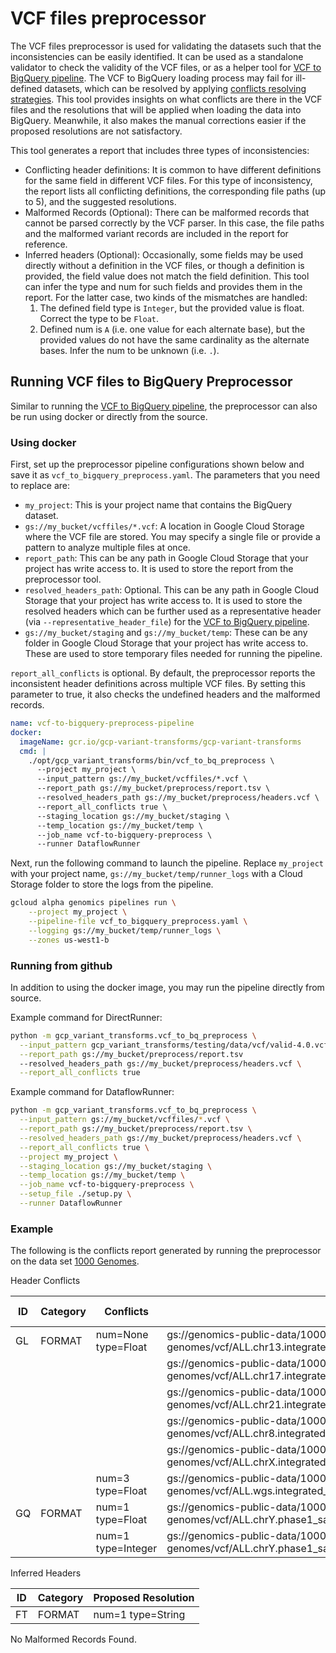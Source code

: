 # VCF files preprocessor

The VCF files preprocessor is used for validating the datasets such that the
inconsistencies can be easily identified. It can be used as a standalone
validator to check the validity of the VCF files, or as a helper tool for
[VCF to BigQuery pipeline](/README.md/#loading-vcf-files-to-bigquery). The VCF
to BigQuery loading process may fail for ill-defined datasets, which can be
resolved by applying
[conflicts resolving strategies](multiple_files.md#field-compatibility).
This tool provides insights on what conflicts are there in the VCF files and the
resolutions that will be applied when loading the data into BigQuery. Meanwhile,
it also makes the manual corrections easier if the proposed resolutions are not
satisfactory.

This tool generates a report that includes three types of inconsistencies:
* Conflicting header definitions: It is common to have different definitions
  for the same field in different VCF files. For this type of inconsistency, the
  report lists all conflicting definitions, the corresponding file paths (up to
  5), and the suggested resolutions.
* Malformed Records (Optional): There can be malformed records that cannot be
  parsed correctly by the VCF parser. In this case, the file paths and the
  malformed variant records are included in the report for reference.
* Inferred headers (Optional): Occasionally, some fields may be used directly
  without a definition in the VCF files, or though a definition is provided, the
  field value does not match the field definition. This tool can infer the type
  and num for such fields and provides them in the report. For the latter case,
  two kinds of the mismatches are handled:
  1. The defined field type is `Integer`, but the provided value is float.
     Correct the type to be `Float`.
  2. Defined num is `A` (i.e. one value for each alternate base), but the
     provided values do not have the same cardinality as the alternate bases.
     Infer the num to be unknown (i.e. `.`).

## Running VCF files to BigQuery Preprocessor

Similar to running the
[VCF to BigQuery pipeline](/README.md/#loading-vcf-files-to-bigquery), the
preprocessor can also be run using docker or directly from the source.

### Using docker

First, set up the preprocessor pipeline configurations shown below and save it
as `vcf_to_bigquery_preprocess.yaml`. The parameters that you need to replace
are:

* `my_project`: This is your project name that contains the BigQuery dataset.
* `gs://my_bucket/vcffiles/*.vcf`: A location in Google Cloud Storage where the
  VCF file are stored. You may specify a single file or provide a pattern to
  analyze multiple files at once.
* `report_path`: This can be any path in Google Cloud Storage that your project
  has write access to. It is used to store the report from the preprocessor
  tool.
* `resolved_headers_path`: Optional. This can be any path in Google Cloud
  Storage that your project has write access to. It is used to store the
  resolved headers which can be further used as a representative header (via
  `--representative_header_file`) for the
  [VCF to BigQuery pipeline](/README.md/#loading-vcf-files-to-bigquery).
* `gs://my_bucket/staging` and `gs://my_bucket/temp`: These can be any folder in
  Google Cloud Storage that your project has write access to. These are used to
  store temporary files needed for running the pipeline.

`report_all_conflicts` is optional. By default, the preprocessor reports the inconsistent
header definitions across multiple VCF files. By setting this parameter to true,
it also checks the undefined headers and the malformed records.

```yaml
name: vcf-to-bigquery-preprocess-pipeline
docker:
  imageName: gcr.io/gcp-variant-transforms/gcp-variant-transforms
  cmd: |
    ./opt/gcp_variant_transforms/bin/vcf_to_bq_preprocess \
      --project my_project \
      --input_pattern gs://my_bucket/vcffiles/*.vcf \
      --report_path gs://my_bucket/preprocess/report.tsv \
      --resolved_headers_path gs://my_bucket/preprocess/headers.vcf \
      --report_all_conflicts true \
      --staging_location gs://my_bucket/staging \
      --temp_location gs://my_bucket/temp \
      --job_name vcf-to-bigquery-preprocess \
      --runner DataflowRunner
```

Next, run the following command to launch the pipeline. Replace `my_project`
with your project name, `gs://my_bucket/temp/runner_logs` with a Cloud Storage
folder to store the logs from the pipeline.

```bash
gcloud alpha genomics pipelines run \
    --project my_project \
    --pipeline-file vcf_to_bigquery_preprocess.yaml \
    --logging gs://my_bucket/temp/runner_logs \
    --zones us-west1-b
```

### Running from github

In addition to using the docker image, you may run the pipeline directly from
source.

Example command for DirectRunner:

```bash
python -m gcp_variant_transforms.vcf_to_bq_preprocess \
  --input_pattern gcp_variant_transforms/testing/data/vcf/valid-4.0.vcf \
  --report_path gs://my_bucket/preprocess/report.tsv
  --resolved_headers_path gs://my_bucket/preprocess/headers.vcf \
  --report_all_conflicts true
```

Example command for DataflowRunner:

```bash
python -m gcp_variant_transforms.vcf_to_bq_preprocess \
  --input_pattern gs://my_bucket/vcffiles/*.vcf \
  --report_path gs://my_bucket/preprocess/report.tsv \
  --resolved_headers_path gs://my_bucket/preprocess/headers.vcf \
  --report_all_conflicts true \
  --project my_project \
  --staging_location gs://my_bucket/staging \
  --temp_location gs://my_bucket/temp \
  --job_name vcf-to-bigquery-preprocess \
  --setup_file ./setup.py \
  --runner DataflowRunner
```

### Example

The following is the conflicts report generated by running the preprocessor on
the data set
[1000 Genomes](https://cloud.google.com/genomics/docs/public-datasets/1000-genomes).

Header Conflicts

| ID  | Category |  Conflicts          |   File Paths |   Proposed Resolution |
|-----|----------|---------------------|--------------|-----------------------|
|GL|FORMAT|num=None type=Float|gs://genomics-public-data/1000-genomes/vcf/ALL.chr13.integrated_phase1_v3.20101123.snps_indels_svs.genotypes.vcf|num=None type=Float|
| | | |gs://genomics-public-data/1000-genomes/vcf/ALL.chr17.integrated_phase1_v3.20101123.snps_indels_svs.genotypes.vcf| |
| | | |gs://genomics-public-data/1000-genomes/vcf/ALL.chr21.integrated_phase1_v3.20101123.snps_indels_svs.genotypes.vcf| |
| | | |gs://genomics-public-data/1000-genomes/vcf/ALL.chr8.integrated_phase1_v3.20101123.snps_indels_svs.genotypes.vcf| |
| | | |gs://genomics-public-data/1000-genomes/vcf/ALL.chrX.integrated_phase1_v3.20101123.snps_indels_svs.genotypes.vcf| |
| | |num=3 type=Float|gs://genomics-public-data/1000-genomes/vcf/ALL.wgs.integrated_phase1_v3.20101123.snps_indels_sv.sites.vcf||
|GQ|FORMAT|num=1 type=Float|gs://genomics-public-data/1000-genomes/vcf/ALL.chrY.phase1_samtools_si.20101123.snps.low_coverage.genotypes.vcf|num=1 type=Float|
| | |num=1 type=Integer |gs://genomics-public-data/1000-genomes/vcf/ALL.chrY.phase1_samtools_si.20101123.snps.low_coverage.genotypes.vcf| |

Inferred Headers

| ID  | Category | Proposed Resolution |
|-----|----------|---------------------|
| FT  | FORMAT   | num=1 type=String   |

No Malformed Records Found.
